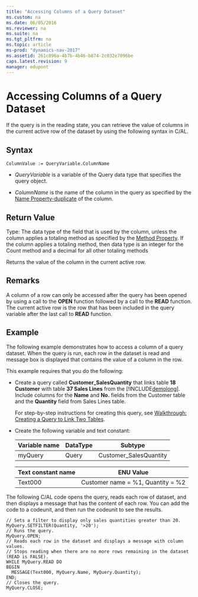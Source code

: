 ```yaml
---
title: "Accessing Columns of a Query Dataset"
ms.custom: na
ms.date: 06/05/2016
ms.reviewer: na
ms.suite: na
ms.tgt_pltfrm: na
ms.topic: article
ms-prod: "dynamics-nav-2017"
ms.assetid: 261c896a-4b7b-4b46-b874-2c032e7096be
caps.latest.revision: 9
manager: edupont
---
```

# Accessing Columns of a Query Dataset
If the query is in the reading state, you can retrieve the value of columns in the current active row of the dataset by using the following syntax in C\/AL.  
  
## Syntax  
  
```  
ColumnValue := QueryVariable.ColumnName  
```  
  
-   *QueryVariable* is a variable of the Query data type that specifies the query object.  
  
-   *ColumnName* is the name of the column in the query as specified by the [Name Property\-duplicate](Name-Property-duplicate.md) of the column.  
  
## Return Value  
 Type: The data type of the field that is used by the column, unless the column applies a totaling method as specified by the [Method Property](Method-Property.md). If the column applies a totaling method, then data type is an integer for the Count method and a decimal for all other totaling methods  
  
 Returns the value of the column in the current active row.  
  
## Remarks  
 A column of a row can only be accessed after the query has been opened by using a call to the **OPEN** function followed by a call to the **READ** function. The current active row is the row that has been included in the query variable after the last call to **READ** function.  
  
## Example  
 The following example demonstrates how to access a column of a query dataset. When the query is run, each row in the dataset is read and message box is displayed that contains the value of a column in the row.  
  
 This example requires that you do the following:  
  
-   Create a query called **Customer\_SalesQuantity** that links table **18 Customer** with table **37 Sales Lines** from the [!INCLUDE[demolong](includes/demolong_md.md)]. Include columns for the **Name** and **No.** fields from the Customer table and the **Quantity** field from Sales Lines table.  
  
     For step\-by\-step instructions for creating this query, see [Walkthrough: Creating a Query to Link Two Tables](../Topic/Walkthrough:%20Creating%20a%20Query%20to%20Link%20Two%20Tables.md).  
  
-   Create the following variable and text constant:  
  
    |Variable name|DataType|Subtype|  
    |-------------------|--------------|-------------|  
    |myQuery|Query|Customer\_SalesQuantity|  
  
    |Text constant name|ENU Value|  
    |------------------------|---------------|  
    |Text000|Customer name \= %1, Quantity \= %2|  
  
 The following C\/AL code opens the query, reads each row of dataset, and then displays a message that has the content of each row. You can add the code to a codeunit, and then run the codeunit to see the results.  
  
```  
// Sets a filter to display only sales quantities greater than 20.  
MyQuery.SETFILTER(Quantity, '>20');   
// Runs the query.  
MyQuery.OPEN;  
// Reads each row in the dataset and displays a message with column values.  
// Stops reading when there are no more rows remaining in the dataset (READ is FALSE).  
WHILE MyQuery.READ DO  
BEGIN  
  MESSAGE(Text000, MyQuery.Name, MyQuery.Quantity);   
END;  
// Closes the query.  
MyQuery.CLOSE;  
```
